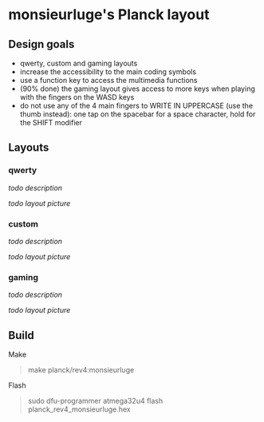 # monsieurluge's Planck layout

## Design goals

- qwerty, custom and gaming layouts
- increase the accessibility to the main coding symbols
- use a function key to access the multimedia functions
- (90% done) the gaming layout gives access to more keys when playing with the fingers on the WASD keys
- do not use any of the 4 main fingers to WRITE IN UPPERCASE (use the thumb instead): one tap on the spacebar for a space character, hold for the SHIFT modifier

## Layouts

### qwerty

_todo description_

_todo layout picture_

### custom

_todo description_

_todo layout picture_

### gaming

_todo description_

_todo layout picture_

## Build

Make

> make planck/rev4:monsieurluge

Flash

> sudo dfu-programmer atmega32u4 flash planck_rev4_monsieurluge.hex
